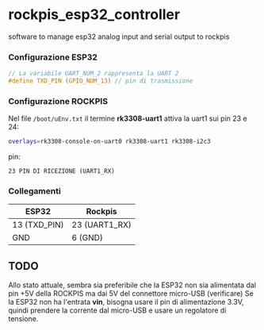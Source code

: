# rockpis_esp32_controller

software to manage esp32 analog input and serial output to rockpis

### Configurazione ESP32

```c
// La variabile UART_NUM_2 rappresenta la UART 2
#define TXD_PIN (GPIO_NUM_13) // pin di trasmissione
```

### Configurazione ROCKPIS

Nel file `/boot/uEnv.txt` il termine **rk3308-uart1** attiva la uart1 sui pin 23 e 24:

```bash
overlays=rk3308-console-on-uart0 rk3308-uart1 rk3308-i2c3
```

pin:

```
23 PIN DI RICEZIONE (UART1_RX)
```

### Collegamenti

| ESP32        | Rockpis       |
| ------------ | ------------- |
| 13 (TXD_PIN) | 23 (UART1_RX) |
| GND          | 6 (GND)       |


## TODO
Allo stato attuale, sembra sia preferibile che la ESP32 non sia alimentata dal pin +5V della ROCKPIS ma dai 5V del connettore micro-USB (verificare)
Se la ESP32 non ha l'entrata **vin**, bisogna usare il pin di alimentazione 3.3V, quindi prendere la corrente dal micro-USB e usare un regolatore di tensione.
